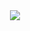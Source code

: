 
<div align="center">
  <img src="https://github.githubassets.com/images/mona-loading-dark.gif"/>
</div>
